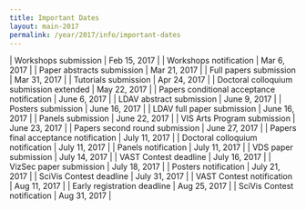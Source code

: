 ```yaml
---
title: Important Dates
layout: main-2017
permalink: /year/2017/info/important-dates
---
```


| Workshops submission                       | Feb 15, 2017 |
| Workshops notification                     | Mar 6, 2017  |
| Paper abstracts submission                 | Mar 21, 2017 |
| Full papers submission                     | Mar 31, 2017 |
| Tutorials submission                       | Apr 24, 2017 |
| Doctoral colloquium submission extended    | May 22, 2017 |
| Papers conditional acceptance notification | June 6, 2017 |
| LDAV abstract submission                   | June 9, 2017 |
| Posters submission                         | June 16, 2017 |
| LDAV full paper submission                 | June 16, 2017 |
| Panels submission                          | June 22, 2017 |
| VIS Arts Program submission                | June 23, 2017 |
| Papers second round submission             | June 27, 2017 |
| Papers final acceptance notification       | July 11, 2017 |
| Doctoral colloquium notification           | July 11, 2017 |
| Panels notification                        | July 11, 2017 |
| VDS paper submission                       | July 14, 2017 |
| VAST Contest deadline                      | July 16, 2017 |
| VizSec paper submission                    | July 18, 2017 |
| Posters notification                       | July 21, 2017 |
| SciVis Contest deadline                    | July 31, 2017 |
| VAST Contest notification                  | Aug 11, 2017  |
| Early registration deadline                | Aug 25, 2017  |
| SciVis Contest notification                | Aug 31, 2017  |


<script src="important-dates.js"></script>
